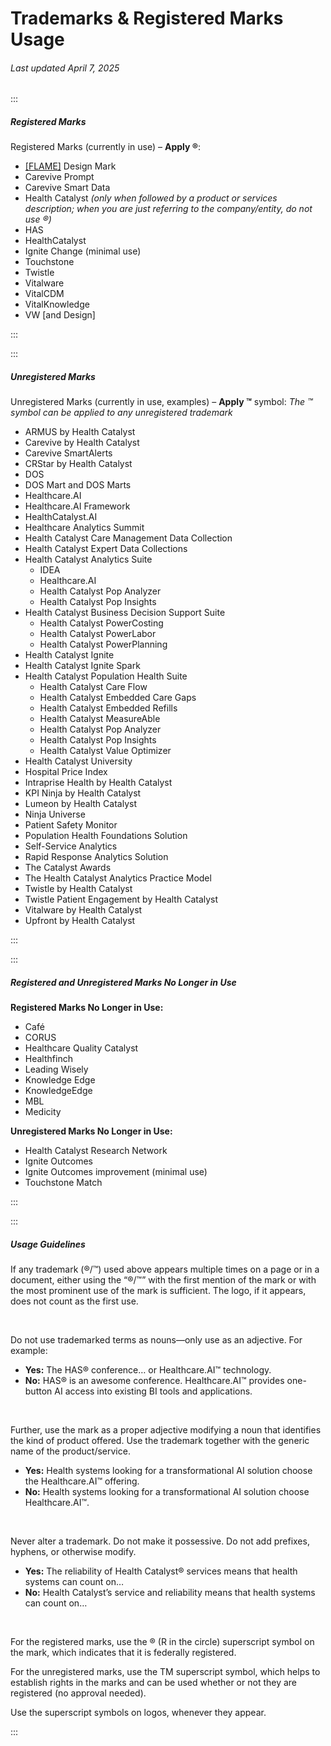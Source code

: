 # Trademarks & Registered Marks Usage

###### Last updated April 7, 2025

:::

##### Registered Marks

Registered Marks (currently in use) – **Apply ®**:

- [[FLAME]](https://cashmere.healthcatalyst.net/styles/logo) Design Mark
- Carevive Prompt
- Carevive Smart Data
- Health Catalyst _(only when followed by a product or services description; when you are just referring to the company/entity, do not use ®)_
- HAS
- HealthCatalyst
- Ignite Change (minimal use)
- Touchstone
- Twistle
- Vitalware
- VitalCDM
- VitalKnowledge
- VW [and Design]

:::

:::

##### Unregistered Marks

Unregistered Marks (currently in use, examples) – **Apply ™** symbol:
_The ™ symbol can be applied to any unregistered trademark_

- ARMUS by Health Catalyst
- Carevive by Health Catalyst
- Carevive SmartAlerts
- CRStar by Health Catalyst
- DOS
- DOS Mart and DOS Marts
- Healthcare.AI
- Healthcare.AI Framework
- HealthCatalyst.AI
- Healthcare Analytics Summit
- Health Catalyst Care Management Data Collection
- Health Catalyst Expert Data Collections
- Health Catalyst Analytics Suite
  - IDEA
  - Healthcare.AI
  - Health Catalyst Pop Analyzer
  - Health Catalyst Pop Insights
- Health Catalyst Business Decision Support Suite
  - Health Catalyst PowerCosting
  - Health Catalyst PowerLabor
  - Health Catalyst PowerPlanning
- Health Catalyst Ignite
- Health Catalyst Ignite Spark
- Health Catalyst Population Health Suite
  - Health Catalyst Care Flow
  - Health Catalyst Embedded Care Gaps
  - Health Catalyst Embedded Refills
  - Health Catalyst MeasureAble
  - Health Catalyst Pop Analyzer
  - Health Catalyst Pop Insights
  - Health Catalyst Value Optimizer
- Health Catalyst University
- Hospital Price Index
- Intraprise Health by Health Catalyst
- KPI Ninja by Health Catalyst
- Lumeon by Health Catalyst
- Ninja Universe
- Patient Safety Monitor
- Population Health Foundations Solution
- Self-Service Analytics
- Rapid Response Analytics Solution
- The Catalyst Awards
- The Health Catalyst Analytics Practice Model
- Twistle by Health Catalyst
- Twistle Patient Engagement by Health Catalyst
- Vitalware by Health Catalyst
- Upfront by Health Catalyst

:::

:::

##### Registered and Unregistered Marks No Longer in Use

**Registered Marks No Longer in Use:**

- Café
- CORUS
- Healthcare Quality Catalyst
- Healthfinch
- Leading Wisely
- Knowledge Edge
- KnowledgeEdge
- MBL
- Medicity

**Unregistered Marks No Longer in Use:**

- Health Catalyst Research Network
- Ignite Outcomes
- Ignite Outcomes improvement (minimal use)
- Touchstone Match

:::

:::

##### Usage Guidelines

If any trademark (®/™) used above appears multiple times on a page or in a document, either using the “®/™” with the first mention of the mark or with the most prominent use of the mark is sufficient. The logo, if it appears, does not count as the first use.

&nbsp;

Do not use trademarked terms as nouns—only use as an adjective. For example:

- **Yes:** The HAS® conference… or Healthcare.AI™ technology.
- **No:** HAS® is an awesome conference. Healthcare.AI™ provides one-button AI access into existing BI tools and applications.

&nbsp;

Further, use the mark as a proper adjective modifying a noun that identifies the kind of product offered. Use the trademark together with the generic name of the product/service.

- **Yes:** Health systems looking for a transformational AI solution choose the Healthcare.AI™ offering.
- **No:** Health systems looking for a transformational AI solution choose Healthcare.AI™.

&nbsp;

Never alter a trademark. Do not make it possessive. Do not add prefixes, hyphens, or otherwise modify.

- **Yes:** The reliability of Health Catalyst® services means that health systems can count on…
- **No:** Health Catalyst’s service and reliability means that health systems can count on…

&nbsp;

For the registered marks, use the ® (R in the circle) superscript symbol on the mark, which indicates that it is federally registered.

For the unregistered marks, use the TM superscript symbol, which helps to establish rights in the marks and can be used whether or not they are registered (no approval needed).

Use the superscript symbols on logos, whenever they appear.

:::
